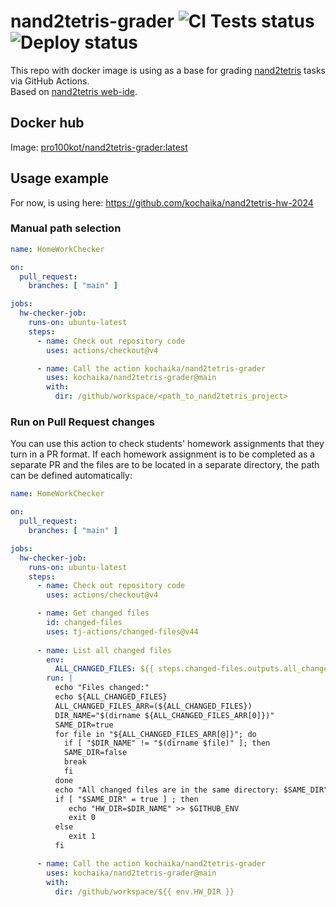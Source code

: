 # nand2tetris-grader ![CI Tests status](https://github.com/kochaika/nand2tetris-grader/actions/workflows/ci.yml/badge.svg) ![Deploy status](https://github.com/kochaika/nand2tetris-grader/actions/workflows/release.yml/badge.svg)

This repo with docker image is using as a base for grading [nand2tetris](https://www.nand2tetris.org/) tasks via GitHub Actions.  
Based on [nand2tetris web-ide](https://github.com/nand2tetris/web-ide).

## Docker hub
Image: [pro100kot/nand2tetris-grader:latest](https://hub.docker.com/repository/docker/pro100kot/nand2tetris-grader/)

## Usage example
For now, is using here: https://github.com/kochaika/nand2tetris-hw-2024

### Manual path selection
```yaml
name: HomeWorkChecker

on:
  pull_request:
    branches: [ "main" ]

jobs:
  hw-checker-job:
    runs-on: ubuntu-latest
    steps:
      - name: Check out repository code
        uses: actions/checkout@v4

      - name: Call the action kochaika/nand2tetris-grader
        uses: kochaika/nand2tetris-grader@main
        with:
          dir: /github/workspace/<path_to_nand2tetris_project>
```

### Run on Pull Request changes
You can use this action to check students' homework assignments that they turn in a PR format. 
If each homework assignment is to be completed as a separate PR and the files are to be located in a separate directory, 
the path can be defined automatically:

```yaml
name: HomeWorkChecker

on:
  pull_request:
    branches: [ "main" ]

jobs:
  hw-checker-job:
    runs-on: ubuntu-latest
    steps:
      - name: Check out repository code
        uses: actions/checkout@v4

      - name: Get changed files
        id: changed-files
        uses: tj-actions/changed-files@v44
        
      - name: List all changed files
        env:
          ALL_CHANGED_FILES: ${{ steps.changed-files.outputs.all_changed_files }}
        run: |
          echo "Files changed:"
          echo ${ALL_CHANGED_FILES}
          ALL_CHANGED_FILES_ARR=(${ALL_CHANGED_FILES})
          DIR_NAME="$(dirname ${ALL_CHANGED_FILES_ARR[0]})"
          SAME_DIR=true
          for file in "${ALL_CHANGED_FILES_ARR[@]}"; do 
            if [ "$DIR_NAME" != "$(dirname $file)" ]; then
            SAME_DIR=false
            break
            fi
          done
          echo "All changed files are in the same directory: $SAME_DIR"
          if [ "$SAME_DIR" = true ] ; then
             echo "HW_DIR=$DIR_NAME" >> $GITHUB_ENV
             exit 0
          else
             exit 1
          fi     

      - name: Call the action kochaika/nand2tetris-grader
        uses: kochaika/nand2tetris-grader@main
        with:
          dir: /github/workspace/${{ env.HW_DIR }}

```
 
